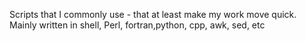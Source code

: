 Scripts that I commonly use  - that
at least make my work move quick. 
Mainly written in shell, Perl, fortran,python, cpp,
awk, sed, etc
